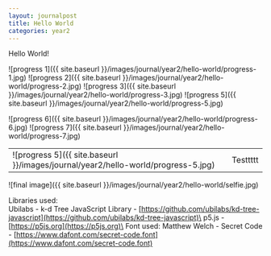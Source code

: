 ```yaml
---
layout: journalpost
title: Hello World
categories: year2
---
```


Hello World!

<!-- - Location Data
> Downloading Google Maps Location Data
> Parsing JSON data
> Filtering with Python to dates after arriving in glasgow
> Adding to a csv file, consisiting of time, lat, and lon
> Reading it into javascript and visualising with points and lines (using k-d tree)

![location data from google]({{ site.baseurl }}/images/journal/year2/hello-world/data.png)
Test, aaaaaaaa
![parsed and simplified data]({{ site.baseurl }}/images/journal/year2/hello-world/data2.png)
Test 2, bbbbbbb -->
<!-- 
- Radial
> Making circles every 1km with 100m circles
> Adding meter markings

- Face Data
> Turning selfie background transparent
> Making it 1080x1080 and greyscale
> Reading the image pixel by pixel and placing a point randomly depending on brightness of pixel (ignoring transparent)
> Connections determined by brightness
> Dotting random spots outside

- Video
> During development outputted the images
> Linking them all together in a video
> Creating audio that matches it


TEST TEST -->

![progress 1]({{ site.baseurl }}/images/journal/year2/hello-world/progress-1.jpg)
![progress 2]({{ site.baseurl }}/images/journal/year2/hello-world/progress-2.jpg)
![progress 3]({{ site.baseurl }}/images/journal/year2/hello-world/progress-3.jpg)
![progress 5]({{ site.baseurl }}/images/journal/year2/hello-world/progress-5.jpg)

![progress 6]({{ site.baseurl }}/images/journal/year2/hello-world/progress-6.jpg)
![progress 7]({{ site.baseurl }}/images/journal/year2/hello-world/progress-7.jpg)

<table>
    <tr>
        <td>![progress 5]({{ site.baseurl }}/images/journal/year2/hello-world/progress-5.jpg)</td>
        <td>Testtttt</td>
    </tr>
</table>

<!-- ![progress 8]({{ site.baseurl }}/images/journal/year2/hello-world/progress-8.jpg)

<div style="padding:100% 0 0 0;position:relative;"><iframe src="https://player.vimeo.com/video/754655282?h=fb50e7fa26&title=0&byline=0&portrait=0" style="position:absolute;top:0;left:0;width:100%;height:100%;" frameborder="0" allow="autoplay; fullscreen; picture-in-picture" allowfullscreen></iframe></div><script src="https://player.vimeo.com/api/player.js"></script> -->

![final image]({{ site.baseurl }}/images/journal/year2/hello-world/selfie.jpg)

Libraries used:\
Ubilabs - k-d Tree JavaScript Library - [https://github.com/ubilabs/kd-tree-javascript](https://github.com/ubilabs/kd-tree-javascript)\
p5.js - [https://p5js.org](https://p5js.org)\
Font used: Matthew Welch - Secret Code - [https://www.dafont.com/secret-code.font](https://www.dafont.com/secret-code.font)

